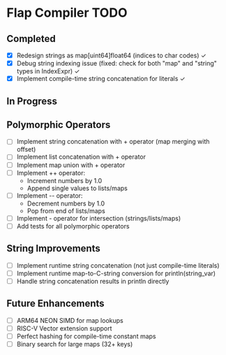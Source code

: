 # Flap Compiler TODO

## Completed
- [x] Redesign strings as map[uint64]float64 (indices to char codes) ✓
- [x] Debug string indexing issue (fixed: check for both "map" and "string" types in IndexExpr) ✓
- [x] Implement compile-time string concatenation for literals ✓

## In Progress

## Polymorphic Operators
- [ ] Implement string concatenation with + operator (map merging with offset)
- [ ] Implement list concatenation with + operator
- [ ] Implement map union with + operator
- [ ] Implement ++ operator:
  - Increment numbers by 1.0
  - Append single values to lists/maps
- [ ] Implement -- operator:
  - Decrement numbers by 1.0
  - Pop from end of lists/maps
- [ ] Implement - operator for intersection (strings/lists/maps)
- [ ] Add tests for all polymorphic operators

## String Improvements
- [ ] Implement runtime string concatenation (not just compile-time literals)
- [ ] Implement runtime map-to-C-string conversion for println(string_var)
- [ ] Handle string concatenation results in println directly

## Future Enhancements
- [ ] ARM64 NEON SIMD for map lookups
- [ ] RISC-V Vector extension support
- [ ] Perfect hashing for compile-time constant maps
- [ ] Binary search for large maps (32+ keys)
